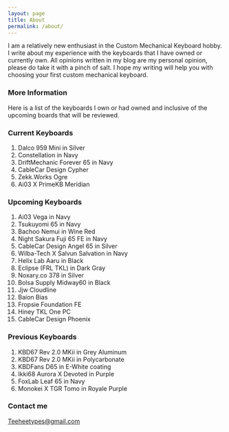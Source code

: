 ```yaml
---
layout: page
title: About
permalink: /about/
---
```


I am a relatively new enthusiast in the Custom Mechanical Keyboard hobby.
I write about my experience with the keyboards that I have owned or currently own.
All opinions written in my blog are my personal opinion, please do take it with a pinch of salt.
I hope my writing will help you with choosing your first custom mechanical keyboard.

### More Information

Here is a list of the keyboards I own or had owned and inclusive of the upcoming boards that will be reviewed.

### Current Keyboards

1. Dalco 959 Mini in Silver
2. Constellation in Navy 
3. DriftMechanic Forever 65 in Navy 
4. CableCar Design Cypher
5. Zekk.Works Ogre
6. Ai03 X PrimeKB Meridian

### Upcoming Keyboards

1. Ai03 Vega in Navy 
2. Tsukuyomi 65 in Navy 
3. Bachoo Nemui in Wine Red 
4. Night Sakura Fuji 65 FE in Navy 
5. CableCar Design Angel 65 in Silver 
6. Wilba-Tech X Salvun Salvation in Navy 
7. Helix Lab Aaru in Black 
8. Eclipse (FRL TKL) in Dark Gray 
9. Noxary.co 378 in Silver 
10. Bolsa Supply Midway60 in Black 
11. Jjw Cloudline 
12. Baion Bias 
13. Fropsie Foundation FE 
14. Hiney TKL One PC 
15. CableCar Design Phoenix

### Previous Keyboards

1. KBD67 Rev 2.0 MKii in Grey Aluminum 
2. KBD67 Rev 2.0 MKii in Polycarbonate 
3. KBDFans D65 in E-White coating 
4. Ikki68 Aurora X Devoted in Purple 
5. FoxLab Leaf 65 in Navy 
6. Monokei X TGR Tomo in Royale Purple 

### Contact me

[Teeheetypes@gmail.com](mailto:Teeheetypes@gmail.com)
